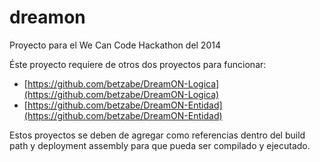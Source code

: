 dreamon
=======

Proyecto para el We Can Code Hackathon del 2014

Éste proyecto requiere de otros dos proyectos para funcionar:
- [https://github.com/betzabe/DreamON-Logica](https://github.com/betzabe/DreamON-Logica)
- [https://github.com/betzabe/DreamON-Entidad](https://github.com/betzabe/DreamON-Entidad)

Estos proyectos se deben de agregar como referencias dentro del build path y deployment assembly para que pueda ser compilado y ejecutado.

